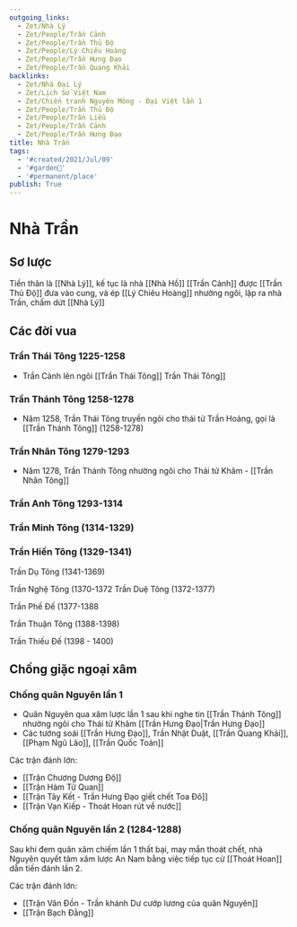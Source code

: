```yaml
---
outgoing_links:
  - Zet/Nhà Lý
  - Zet/People/Trần Cảnh
  - Zet/People/Trần Thủ Độ
  - Zet/People/Lý Chiêu Hoàng
  - Zet/People/Trần Hưng Đạo
  - Zet/People/Trần Quang Khải
backlinks:
  - Zet/Nhà Đại Lý
  - Zet/Lịch Sử Việt Nam
  - Zet/Chiến tranh Nguyên Mông - Đại Việt lần 1
  - Zet/People/Trần Thủ Độ
  - Zet/People/Trần Liễu
  - Zet/People/Trần Cảnh
  - Zet/People/Trần Hưng Đạo
title: Nhà Trần
tags:
  - '#created/2021/Jul/09'
  - '#garden🏡'
  - '#permanent/place'
publish: True
---
```

# Nhà Trần

## Sơ lược
Tiền thân là [[Nhà Lý]], kế tục là nhà [[Nhà Hồ]]
[[Trần Cảnh]] được [[Trần Thủ Độ]] đưa vào cung, và ép [[Lý Chiêu Hoàng]] nhường ngôi, lập ra nhà Trần, chấm dứt [[Nhà Lý]]

## Các đời vua

### Trần Thái Tông 1225-1258
- Trần Cảnh lên ngôi [[Trần Thái Tông]] Trần Thái Tông]]

### Trần Thánh Tông 1258-1278
- Năm 1258, Trần Thái Tông truyền ngôi cho thái tử Trần Hoảng, gọi là [[Trần Thánh Tông]] (1258-1278)

### Trần Nhân Tông 1279-1293
- Năm 1278, Trần Thánh Tông nhường ngôi cho Thái tử Khâm - [[Trần Nhân Tông]]

### Trần Anh Tông 1293-1314

### Trần Minh Tông (1314-1329)

### Trần Hiến Tông (1329-1341)

Trần Dụ Tông (1341-1369)

Trần Nghệ Tông (1370-1372
Trần Duệ Tông (1372-1377)

Trần Phế Đế (1377-1388

Trần Thuận Tông (1388-1398)

Trần Thiếu Đế (1398 - 1400)

## Chống giặc ngoại xâm
### Chống quân Nguyên lần 1
 - Quân Nguyên qua xâm lược lần 1 sau khi nghe tin [[Trần Thánh Tông]] nhường ngôi cho Thái tử Khâm [[Trần Hưng Đạo|Trần Hưng Đạo]]
 -  Các tướng soái [[Trần Hưng Đạo]], Trần Nhật Duật, [[Trần Quang Khải]], [[Phạm Ngũ Lão]], [[Trần Quốc Toản]]
 
 Các trận đánh lớn:
 - [[Trận Chương Dương Độ]]
 - [[Trận Hàm Tử Quan]]
 - [[Trận Tây Kết - Trần Hưng Đạo giết chết Toa Đô]]
 - [[Trận Vạn Kiếp - Thoát Hoan rút về nước]]

### Chống quân Nguyên lần 2 (1284-1288)
Sau khi đem quân xâm chiếm lần 1 thất bại, may mắn thoát chết, nhà Nguyên quyết tâm xâm lược An Nam bằng việc tiếp tục cử [[Thoát Hoan]] dẫn tiến đánh lần 2.

Các trận đánh lớn:
- [[Trận Vân Đồn - Trần khánh Dư cướp lương của quân Nguyên]]
- [[Trận Bạch Đằng]]


